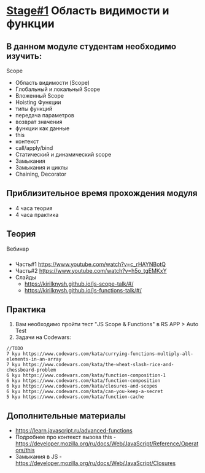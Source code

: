 # [Stage#1](../../) Область видимости и функции
## В данном модуле студентам необходимо изучить:
Scope
- Область видимости (Scope)
- Глобальный и локальный Scope
- Вложенный Scope
- Hoisting
Функции
- типы функций
- передача параметров
- возврат значения
- функции как данные
- this
- контекст
- call/apply/bind
- Статический и динамический scope
- Замыкания
- Замыкания и циклы
- Chaining, Decorator

## Приблизительное время прохождения модуля
- 4 часа теория
- 4 часа практика 

## Теория 
Вебинар
### 
- Часть#1 https://www.youtube.com/watch?v=c_rHAYNBotQ
- Часть#2 https://www.youtube.com/watch?v=h5o_tgEMKxY
- Слайды
    - https://kirilknysh.github.io/js-scope-talk/#/
    - https://kirilknysh.github.io/js-functions-talk/#/

## Практика 
1. Вам необходимо пройти тест "JS Scope & Functions" в RS APP > Auto Test
2. Задачи на Codewars: 
```
//TODO 
7 kyu https://www.codewars.com/kata/currying-functions-multiply-all-elements-in-an-array
7 kyu https://www.codewars.com/kata/the-wheat-slash-rice-and-chessboard-problem
6 kyu https://www.codewars.com/kata/function-composition-1
6 kyu https://www.codewars.com/kata/function-composition
6 kyu https://www.codewars.com/kata/closures-and-scopes
6 kyu https://www.codewars.com/kata/can-you-keep-a-secret
5 kyu https://www.codewars.com/kata/function-cache
```

## Дополнительные материалы
- https://learn.javascript.ru/advanced-functions
- Подробнее про контекст вызова this - https://developer.mozilla.org/ru/docs/Web/JavaScript/Reference/Operators/this
- Замыкания в JS - https://developer.mozilla.org/ru/docs/Web/JavaScript/Closures